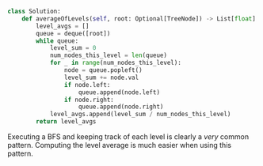 ```python
class Solution:
    def averageOfLevels(self, root: Optional[TreeNode]) -> List[float]:
        level_avgs = []
        queue = deque([root])
        while queue:
            level_sum = 0
            num_nodes_this_level = len(queue)
            for _ in range(num_nodes_this_level):
                node = queue.popleft()
                level_sum += node.val
                if node.left:
                    queue.append(node.left)
                if node.right:
                    queue.append(node.right)
            level_avgs.append(level_sum / num_nodes_this_level)
        return level_avgs
```

Executing a BFS and keeping track of each level is clearly a *very* common pattern. Computing the level average is much easier when using this pattern.